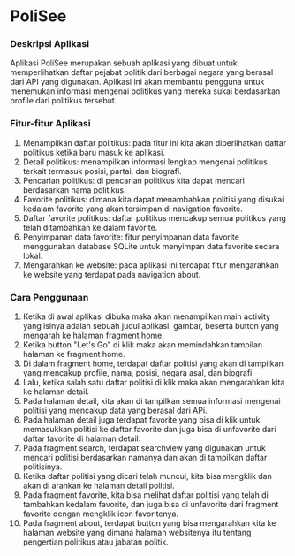 # PoliSee
### Deskripsi Aplikasi
Aplikasi PoliSee merupakan sebuah aplikasi yang dibuat untuk memperlihatkan daftar pejabat politik dari berbagai negara yang berasal dari API yang digunakan. Aplikasi ini akan membantu pengguna untuk menemukan informasi mengenai politikus yang mereka sukai berdasarkan profile dari politikus tersebut.

### Fitur-fitur Aplikasi
1. Menampilkan daftar politikus: pada fitur ini kita akan diperlihatkan daftar politikus ketika baru masuk ke aplikasi.
2. Detail politikus: menampilkan informasi lengkap mengenai politikus terkait termasuk posisi, partai, dan biografi.
3. Pencarian politikus: di pencarian politikus kita dapat mencari berdasarkan nama politikus.
4. Favorite politikus: dimana kita dapat menambahkan politisi yang disukai kedalam favorite yang akan tersimpan di navigation favorite.
5. Daftar favorite politikus: daftar politikus mencakup semua politikus yang telah ditambahkan ke dalam favorite.
6. Penyimpanan data favorite: fitur penyimpanan data favorite menggunakan database SQLite untuk menyimpan data favorite secara lokal.
7. Mengarahkan ke website: pada aplikasi ini terdapat fitur mengarahkan ke website yang terdapat pada navigation about.

### Cara Penggunaan
1. Ketika di awal aplikasi dibuka maka akan menampilkan main activity yang isinya adalah sebuah judul aplikasi, gambar, beserta button yang mengarah ke halaman fragment home.
2. Ketika button "Let's Go" di klik maka akan memindahkan tampilan halaman ke fragment home.
3. Di dalam fragment home, terdapat daftar politisi yang akan di tampilkan yang mencakup profile, nama, posisi, negara asal, dan biografi.
4. Lalu, ketika salah satu daftar politisi di klik maka akan mengarahkan kita ke halaman detail.
5. Pada halaman detail, kita akan di tampilkan semua informasi mengenai politisi yang mencakup data yang berasal dari APi.
6. Pada halaman detail juga terdapat favorite yang bisa di klik untuk memasukkan politisi ke daftar favorite dan juga bisa di unfavorite dari daftar favorite di halaman detail.
7. Pada fragment search, terdapat searchview yang digunakan untuk mencari politisi berdasarkan namanya dan akan di tampilkan daftar politisinya.
8. Ketika daftar politisi yang dicari telah muncul, kita bisa mengklik dan akan di arahkan ke halaman detail politisi.
9. Pada fragment favorite, kita bisa melihat daftar politisi yang telah di tambahkan kedalam favorite, dan juga bisa di unfavorite dari fragment favorite dengan mengklik icon favoritenya.
10. Pada fragment about, terdapat button yang bisa mengarahkan kita ke halaman website yang dimana halaman websitenya itu tentang pengertian politikus atau jabatan politik.
